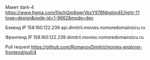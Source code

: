 Макет dark-4 https://www.figma.com/file/hQm8gwrVbcY97BNbglim4E/light-1?type=design&node-id=1-9662&mode=dev

Бэкенд IP 158.160.122.239
api.dimitrii.movies.nomoredomainsicu.ru

Фронтенд IP 158.160.122.239
dimitrii.movies.nomoredomainsicu.ru

Pull request https://github.com/RomanovDimitrii/movies-explorer-frontend/pull/4

